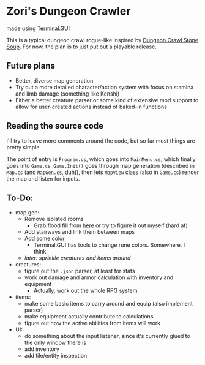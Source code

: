 # Zori's Dungeon Crawler
made using [Terminal.GUI](https://github.com/gui-cs/Terminal.Gui)

This is a typical dungeon crawl rogue-like inspired by [Dungeon Crawl Stone Soup](https://crawl.develz.org/). 
For now, the plan is to just put out a playable release.

## Future plans
- Better, diverse map generation
- Try out a more detailed character/action system with focus on stamina and limb damage (something like Kenshi)
- Either a better creature parser or some kind of extensive mod support to allow for user-created actions instead of baked-in functions

## Reading the source code
I'll try to leave more comments around the code, but so far most things are pretty simple. 

The point of entry is `Program.cs`, which goes into `MainMenu.cs`, which finally goes into `Game.cs`. 
`Game.Init()` goes through map generation (described in `Map.cs` (and `MapGen.cs`, duh)), then lets `MapView` class (also in `Game.cs`) render the map and listen for inputs.

## To-Do:
- map gen:
  - Remove isolated rooms
    - Grab flood fill from [here](https://github.com/azsdaja/FloodSpill-CSharp) or try to figure it out myself (hard af)
  - Add stairways and link them between maps
  - Add some color 
    - Terminal.GUI has tools to change rune colors. Somewhere. I think.
  - *later: sprinkle creatures and items around*
- creatures:
  - figure out the `.json` parser, at least for stats
  - work out damage and armor calculation with inventory and equipment 
    - Actually, work out the whole RPG system
- items:
  - make some basic items to carry around and equip (also implement parser)
  - make equipment actually contribute to calculations
  - figure out how the active abilities from items will work
- UI:
  - do something about the input listener, since it's currently glued to the only window there is
  - add inventory
  - add tile/entity inspection

